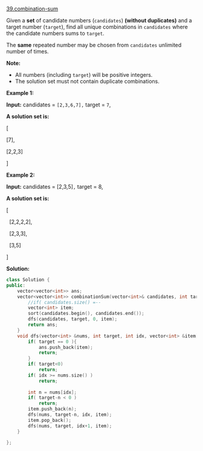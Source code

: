 [39.combination-sum](https://leetcode.com/problems/combination-sum/)  

Given a **set** of candidate numbers (`candidates`) **(without duplicates)** and a target number (`target`), find all unique combinations in `candidates` where the candidate numbers sums to `target`.

The **same** repeated number may be chosen from `candidates` unlimited number of times.

**Note:**

*   All numbers (including `target`) will be positive integers.
*   The solution set must not contain duplicate combinations.

**Example 1:**

  
**Input:** candidates = `[2,3,6,7],` target = `7`,
  
**A solution set is:**
  
\[
  
  \[7\],
  
  \[2,2,3\]
  
\]
  

**Example 2:**

  
**Input:** candidates = \[2,3,5\]`,` target = 8,
  
**A solution set is:**
  
\[
  
  \[2,2,2,2\],
  
  \[2,3,3\],
  
  \[3,5\]
  
\]  



**Solution:**  

```cpp
class Solution {
public:
    vector<vector<int>> ans;
    vector<vector<int>> combinationSum(vector<int>& candidates, int target) {
        //if( candidates.size() =--
        vector<int> item;
        sort(candidates.begin(), candidates.end());
        dfs(candidates, target, 0, item);
        return ans;
    }
    void dfs(vector<int> &nums, int target, int idx, vector<int> &item){
        if( target == 0 ){
            ans.push_back(item);
            return;
        }
        if( target<0)
            return;
        if( idx >= nums.size() )
            return;
        
        int n = nums[idx];
        if( target-n < 0 )
            return;
        item.push_back(n);
        dfs(nums, target-n, idx, item);
        item.pop_back();
        dfs(nums, target, idx+1, item);
    }
    
};
```
      